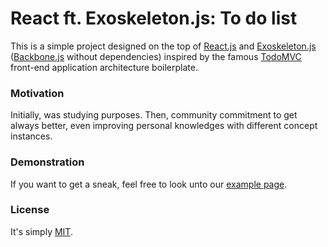 # React ft. Exoskeleton.js: To do list

This is a simple project designed on the top of [React.js](http://reactjs.net/) and [Exoskeleton.js](exosjs.com) ([Backbone.js](http://backbonejs.org) without dependencies) inspired by the famous [TodoMVC](http://todomvc.com/) front-end application architecture boilerplate.


### Motivation
Initially, was studying purposes. Then, community commitment to get always better, even improving personal knowledges with different concept instances.

### Demonstration
If you want to get a sneak, feel free to look unto our [example page](http://sergiors.github.io/react-exoskeleton-todo).

### License
It's simply [MIT](http://opensource.org/licenses/MIT).
